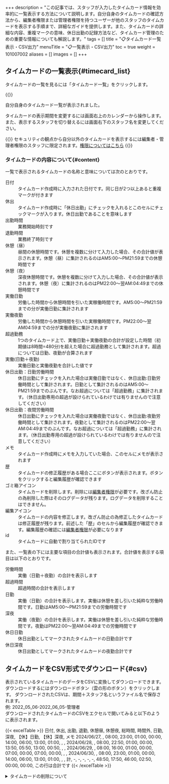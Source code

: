 +++
description = "この記事では、スタッフが入力したタイムカード情報を効率的に一覧表示する方法について説明します。自分自身のタイムカードの確認方法から、編集者権限または管理者権限を持つユーザーが他のスタッフのタイムカードを表示する手順まで、詳細なガイドを提供します。また、タイムカードの詳細な内容、重複マークの意味、休日出勤の記録方法など、タイムカード管理のための重要な情報についても解説します。"
tags = []
title = "📋タイムカード一覧表示・CSV出力"
menuTitle = "📋一覧表示・CSV出力"
toc = true
weight = 101007002
aliases = []
images = []
+++

## タイムカードの一覧表示{#timecard_list}

タイムカードの一覧を見るには「タイムカード一覧」をクリックします。


{{<iTablet filename="timecard-list" msg="タイムカード一覧表示画面" alice="ok">}}


自分自身のタイムカード一覧が表示されました。

タイムカードの表示期間を変更するには画面右上のカレンダーから操作します。  
また、表示するスタッフを切り替えるには画面右下のスタッフ名を変更してください。

{{<warning>}}
セキュリティの観点から自分以外のタイムカードを表示するには編集者・管理者権限のスタッフに限定されます。[権限についてはこちら](/docs/manual/initial-setting/staff/rank/)
{{</warning>}}


### タイムカードの内容について{#content}


一覧で表示されるタイムカードの名称と意味については次のとおりです。

<dl class="basic">
  <dt>日付</dt>
  <dd>タイムカード作成時に入力された日付です。同じ日が2つ以上あると重複マークが付きます</dd>
  <dt>休出</dt>
  <dd>タイムカード作成時に「休日出勤」にチェックを入れるとこのセルにチェックマークが入ります。休日出勤であることを意味します</dd>
  <dt>出勤時間</dt>
  <dd>業務開始時刻です</dd>
  <dt>退勤時間</dt>
  <dd>業務終了時刻です</dd>
  <dt>休憩（昼）</dt>
  <dd>昼間の休憩時間です。休憩を複数に分けて入力した場合、その合計値が表示されます。休憩（昼）に集計されるのはAM5:00〜PM21:59までの休憩時間です</dd>
  <dt>休憩（夜）</dt>
  <dd>深夜休憩時間です。休憩を複数に分けて入力した場合、その合計値が表示されます。休憩（夜）に集計されるのはPM22:00〜翌AM:04:49までの休憩時間です</dd>
  <dt>実働日勤</dt>
  <dd>労働した時間から休憩時間を引いた実稼働時間です。AM5:00〜PM21:59までの分が実働日勤に集計されます</dd>
  <dt>実働夜勤</dt>
  <dd>労働した時間から休憩時間を引いた実稼働時間です。PM22:00〜翌AM04:59までの分が実働夜勤に集計されます</dd>
  <dt>超過勤務</dt>
  <dd>1つのタイムカード上で、実働日勤＋実働夜勤の合計が設定した時間（初期値は8時間=480分)を超えた場合に超過勤務として集計されます。超過については日勤、夜勤が合算されます</dd>
  <dt>実働(日勤＋夜勤)</dt>
  <dd>実働日勤と実働夜勤を合計した値です</dd>
  <dt>休日出勤：日勤労働時間</dt>
  <dd>休日出勤にチェックを入れた場合は実働日勤ではなく、休日出勤:日勤労働時間として集計されます。日勤として集計されるのはAM5:00〜PM21:59までのぶんです。なお超過については「超過勤務」に集計されます。（休日出勤専用の超過が設けられているわけでは有りませんので注意してください）</dd>
  <dt>休日出勤：夜間労働時間</dt>
  <dd>休日出勤にチェックを入れた場合は実働夜勤ではなく、休日出勤:夜勤労働時間として集計されます。夜勤として集計されるのはPM22:00〜翌AM:04:49までのぶんです。なお超過については「超過勤務」に集計されます。（休日出勤専用の超過が設けられているわけでは有りませんので注意してください）</dd>
  <dt>メモ</dt>
  <dd>タイムカード作成時にメモを入力していた場合、このセルにメモが表示されます</dd>
  <dt>歴</dt>
  <dd>タイムカードの修正履歴がある場合ここにボタンが表示されます。ボタンをクリックすると編集履歴が確認できます</dd>
  <dt>ゴミ箱アイコン</dt>
  <dd>タイムカードを削除します。削除には<a href="/docs/manual/initial-setting/staff/rank/">編集者権限</a>が必要です。改ざん防止の為削除した際はそのログデータが残ります。ログデータを削除することはできません。</dd>
  <dt>編集アイコン</dt>
  <dd>タイムカードの内容を修正します。改ざん防止の為修正したタイムカードは修正履歴が残ります。前述した「歴」のセルから編集履歴が確認できます。編集履歴の確認には<a href="/docs/manual/initial-setting/staff/rank/">編集者権限</a>が必要になります</dd>
  <dt>id</dt>
  <dd>タイムカードに自動で割り当てられたIDです</dd>
</dl>




また、一覧表の下には主要な項目の合計値も表示されます。合計値を表示する項目は以下のとおりです。

<dl class="basic">

  <dt>労働時間</dt>
  <dd>実働（日勤＋夜勤）の合計を表示します</dd>
  
  <dt>超過時間</dt>
  <dd>超過時間の合計を表示します</dd>
  
  <dt>日勤</dt>
  <dd>実働（日勤）の合計を表示します。実働は休憩を差し引いた純粋な労働時間です。日勤はAM5:00〜PM21:59までの労働時間です</dd>
  
  <dt>深夜</dt>
  <dd>実働（夜勤）の合計を表示します。実働は休憩を差し引いた純粋な労働時間です。夜勤はPM22:00〜翌AM:04:49までの労働時間です</dd>
  
  <dt>休日日勤</dt>
  <dd>休日出勤としてマークされたタイムカードの日勤合計です</dd>
  
  <dt>休日深夜</dt>
  <dd>休日出勤としてマークされたタイムカードの夜勤合計です</dd>

</dl>

## タイムカードをCSV形式でダウンロード{#csv}

表示されているタイムカードのデータをCSVに変換してダウンロードできます。
ダウンロードするにはダウンロードボタン（雲の形のボタン）をクリックします。
ダウンロードされたCSVは、期間＋スタッフ名というファイル名で保存されます。  
例: 2022_05_06-2022_06_05-管理者  
ダウンロードされたタイムカードのCSVをエクセルで開いてみると以下のように表示されます。



{{< excelTable >}}
日付, 休出, 出勤, 退勤, 休憩昼, 休憩夜, 総時間, 時間外, 日勤, 深夜, 【休】日勤, 【休】深夜, メモ
2024/06/27, , 08:00, 23:00, 01:00, 00:00, 14:00, 06:00, 13:00, 01:00, , , 
2024/06/28, , 08:00, 22:50, 01:00, 00:00, 13:50, 05:50, 13:00, 00:50, , , 
2024/06/29, , 08:00, 16:00, 01:00, 00:00, 07:00, 00:00, 07:00, 00:00, , , 
2024/06/30, , 08:00, 23:00, 01:00, 00:00, 14:00, 06:00, 13:00, 01:00, , , 
計, -, -, -, -, -, 48:50, 17:50, 46:00, 02:50, 00:00, 00:00, この行は合計です
{{< /excelTable >}}

<details>
  <summary>タイムカードの削除について</summary>


タイムカードは労働時間の把握、ひいてはお給料の計算にも使われることが考えられるため、削除には厳格なルールと権限が設けられています。
タイムカードの削除には[編集者権限](/docs/manual/initial-setting/staff/rank/)以上が必要で、なおかつ削除した[履歴](/docs/manual/utils/log/)が残り、[通知も発行](/docs/manual/utils/notice/#app_notify)されます。
タイムカード削除が必ずしも悪い行為というわけでは有りません。誤操作による重複タイムカードなどは削除が必要です。

### タイムカードを削除する{#remove}

1. 削除したいタイムカードを表示します
1. ゴミ箱アイコンをクリックします
1. 確認メッセージから「削除」をクリックします

{{<imgproc delete-timecard.webp "タイムカード一覧から削除したいタイムカードのゴミ箱アイコンをクリックして削除します" />}}

### タイムカード削除の痕跡が残る{#log}

タイムカードが削除されるとログデータにその旨が記録されます。ログデータはグループ削除など大掛かりな処理をしない限り削除できません。
ログは有事の際以外みることがあまりないため、削除されたタイムカードのオーナーに対しても通知という形で自動で知らされます。


{{<alice pos="right" icon="here">}}
削除は編集者・管理者の権限ですが一方に傾倒するのではなく相互監視の仕組みになっています。削除ではなく編集の際もログが残ります
{{</alice>}}



</details>
